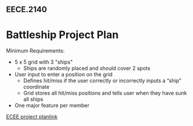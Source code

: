 ## EECE.2140
 # Battleship Project Plan

Minimum Requirements:
- 5 x 5 grid with 3 "ships"
  - Ships are randomly placed and should cover 2 spots
- User input to enter a position on the grid
  - Defines hit/miss if the user correctly or incorrectly inputs a “ship” coordinate
  - Grid stores all hit/miss positions and tells user when they have sunk all ships
- One major feature per member 

[ECEE project planlink](https://studentuml-my.sharepoint.com/:w:/r/personal/calvin_chen1_student_uml_edu/Documents/ECE%20Group%20Project%20Plan.docx?d=wa0d99f9946494fc4a1b32406509eee0e&csf=1&web=1&e=5Dc8Eo)
